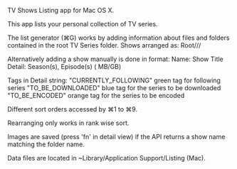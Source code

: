 TV Shows Listing app for Mac OS X.

This app lists your personal collection of TV series.

The list generator (⌘G) works by adding information about files and folders contained in the root TV Series folder. Shows arranged as: Root/<ShowName>/<SeasonName or Episodes>/<EpisodeFiles in Season>

Alternatively adding a show manually is done in format: 
Name: Show Title
Detail: <SeasonCount> Season(s), <EpisodeCount> Episode(s) (<Size> MB/GB)

Tags in Detail string:
"CURRENTLY_FOLLOWING" green tag for following series
"TO_BE_DOWNLOADED" blue tag for the series to be downloaded
"TO_BE_ENCODED" orange tag for the series to be encoded

Different sort orders accessed by ⌘1 to ⌘9.

Rearranging only works in rank wise sort.

Images are saved (press 'fn' in detail view) if the API returns a show name matching the folder name.

Data files are located in ~Library/Application Support/Listing (Mac).